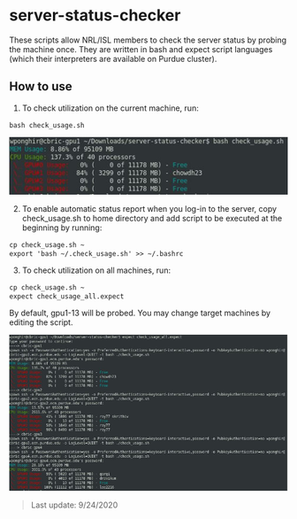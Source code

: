 # server-status-checker

These scripts allow NRL/ISL members to check the server status by probing the machine once.
They are written in bash and expect script languages (which their interpreters are available on Purdue cluster).

## How to use

1. To check utilization on the current machine, run:
```
bash check_usage.sh
```
![](/images/check_usage.JPG)

2. To enable automatic status report when you log-in to the server, copy check_usage.sh to home directory and add script to be executed at the beginning by running:
```
cp check_usage.sh ~
export 'bash ~/.check_usage.sh' >> ~/.bashrc 
```

3.  To check utilization on all machines, run:
```
cp check_usage.sh ~
expect check_usage_all.expect
```
By default, gpu1-13 will be probed. You may change target machines by editing the script.

![](/images/check_usage_all.JPG)

> Last update: 9/24/2020
